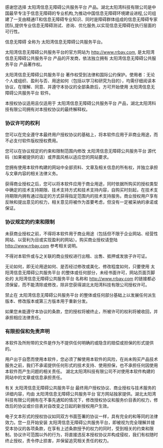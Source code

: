﻿感谢您选择 太阳湾信息无障碍公共服务平台 产品。湖北太阳湾科技有限公司是中国最早专注于信息无障碍的专业机构,为推动中国信息无障碍环境建设进程,公司组建了一支由精通IT和信息无障碍专业知识、同时是障碍群体组成的信息无障碍专家团队,提供专业信息无障碍测试、咨询、优化服务,以实现信息无障碍在执行层面的可行性。

信息无障碍 全称为 太阳湾信息无障碍公共服务平台。

太阳湾信息无障碍公共服务平台的官方网站为 http://www.rrbay.com, 是太阳湾信息无障碍公共服务平台 产品的开发商，依法独立拥有 太阳湾信息无障碍公共服务平台 产品著作权。

太阳湾信息无障碍公共服务平台 著作权受到法律和国际公约保护。使用者：无论个人或组织、盈利与否、用途如何（包括以学习和研究为目的），均需仔细阅读本协议，在理解、同意、并遵守本协议的全部条款后，方可开始使用 太阳湾信息无障碍公共服务平台 软件。

本授权协议适用且仅适用于 太阳湾信息无障碍公共服务平台 产品，湖北太阳湾科技有限公司拥有对本授权协议的最终解释权。

### 协议许可的权利

您可以在完全遵守本最终用户授权协议的基础上，将本软件应用于非商业用途，而不必支付软件版权授权费用。

您可以在协议规定的约束和限制范围内修改 太阳湾信息无障碍公共服务平台 源代码（如果被提供的话）或界面风格以适应您的网站要求。

您拥有使用本软件构建的网站中全部资料、文章及相关信息的所有权，并独立承担与文章内容的相关法律义务。

获得商业授权之后，您可以将本软件应用于商业用途，同时依据所购买的授权类型中确定的技术支持期限、技术支持方式和技术支持内容，自购买时刻起，在技术支持期限内拥有通过指定的方式获得指定范围内的技术支持服务。商业授权用户享有反映和提出意见的权力，相关意见将被作为首要考虑，但没有一定被采纳的承诺或保证。

### 协议规定的约束和限制

未获商业授权之前，不得将本软件用于商业用途（包括但不限于企业网站、经营性网站、以营利为目或实现盈利的网站）。购买商业授权请登陆 http://www.rrbay.com 参考相关说明。

不得对本软件或与之关联的商业授权进行出租、出售、抵押或发放子许可证。

无论如何，即无论用途如何、是否经过修改或美化、修改程度如何，只要使用 太阳湾信息无障碍公共服务平台 的整体或任何部分，未经书面许可，网站页面页脚处的 太阳湾信息无障碍公共服务平台 名称和 http://www.rrbay.com 的链接都必须保留，而不能清除或修改，除非您获得湖北太阳湾科技有限公司授权许可。

禁止在 太阳湾信息无障碍公共服务平台 的整体或任何部分基础上以发展任何派生版本、修改版本或第三方版本用于重新分发。

如果您未能遵守本协议的条款，您的授权将被终止，所被许可的权利将被收回，并承担相应法律责任。

### 有限担保和免责声明

本软件及所附带的文件是作为不提供任何明确的或隐含的赔偿或担保的形式提供的。

用户出于自愿而使用本软件，您必须了解使用本软件的风险，在尚未购买产品技术服务之前，我们不承诺提供任何形式的技术支持、使用担保，也不承担任何因使用本软件而产生问题的相关责任。
湖北太阳湾科技有限公司不对使用本软件构建的网站中的文章或信息承担责任。

有关 太阳湾信息无障碍公共服务平台 最终用户授权协议、商业授权与技术服务的详细内容，均由 太阳湾信息无障碍公共服务平台 官方网站独家提供。湖北太阳湾科技有限公司拥有在不事先通知的情况下，修改授权协议和服务价目表的权力，修改后的协议或价目表对自改变之日起的新授权用户生效。

电子文本形式的授权协议如同双方书面签署的协议一样，具有完全的和等同的法律效力。您一旦开始安装 太阳湾信息无障碍公共服务平台，即被视为完全理解并接受本协议的各项条款，在享有上述条款授予的权力的同时，受到相关的约束和限制。协议许可范围以外的行为，将直接违反本授权协议并构成侵权，我们有权随时终止授权，责令停止损害，并保留追究相关责任的权力。
      
